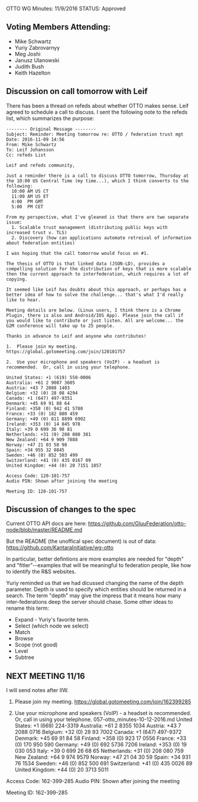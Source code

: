 OTTO WG Minutes: 11/9/2016
STATUS: Approved

## Voting Members Attending:
 - Mike Schwartz
 - Yuriy Zabrovarnyy
 - Meg Joshi
 - Janusz Ulanowski
 - Judith Bush
 - Keith Hazelton

## Discussion on call tomorrow with Leif

There has been a thread on refeds about whether OTTO makes sense. Leif
agreed to schedule a call to discuss. I sent the following note to the
refeds list, which summarizes the purpose:

```
-------- Original Message --------
Subject: Reminder: Meeting tomorrow re: OTTO / federation trust mgt
Date: 2016-11-09 14:56
From: Mike Schwartz
To: Leif Johansson
Cc: refeds List

Leif and refeds community,

Just a reminder there is a call to discuss OTTO tomorrow, Thursday at the 10:00 US Central Time (my time...), which I think converts to the following:
  10:00 AM US CT
  11:00 AM US ET
  4:00  PM GMT
  5:00  PM CET

From my perspective, what I've gleaned is that there are two separate issue:
  1. Scalable trust management (distributing public keys with increased trust v. TLS)
  2. Discovery (how can applications automate retreival of information about federation entities)

I was hoping that the call tomorrow would focus on #1.

The thesis of OTTO is that linked data (JSON-LD), provides a compelling solution for the distribution of keys that is more scalable then the current approach to interfederation, which requires a lot of copying.

It seemed like Leif has doubts about this approach, or perhaps has a better idea of how to solve the challenge... that's what I'd really like to hear.

Meeting details are below. (Linux users, I think there is a Chrome Plugin, there is also and Android/IOS App). Please join the call if you would like to contribute or just listen. All are welcome... the G2M conference will take up to 25 people.

Thanks in advance to Leif and anyone who contributes!

1.  Please join my meeting.
https://global.gotomeeting.com/join/120101757

2.  Use your microphone and speakers (VoIP) - a headset is recommended.  Or, call in using your telephone.

United States: +1 (619) 550-0006
Australia: +61 2 9087 3605
Austria: +43 7 2088 1403
Belgium: +32 (0) 28 08 4294
Canada: +1 (647) 497-9351
Denmark: +45 69 91 88 64
Finland: +358 (0) 942 41 5780
France: +33 (0) 182 880 459
Germany: +49 (0) 811 8899 6902
Ireland: +353 (0) 14 845 978
Italy: +39 0 699 36 98 81
Netherlands: +31 (0) 208 080 381
New Zealand: +64 9 909 7888
Norway: +47 21 03 58 98
Spain: +34 955 32 0845
Sweden: +46 (0) 852 503 499
Switzerland: +41 (0) 435 0167 09
United Kingdom: +44 (0) 20 7151 1857

Access Code: 120-101-757
Audio PIN: Shown after joining the meeting

Meeting ID: 120-101-757

```


## Discussion of changes to the spec

Current OTTO API docs are here:
 https://github.com/GluuFederation/otto-node/blob/master/README.md

But the README (the unoffical spec document) is out of data:
 https://github.com/KantaraInitiative/wg-otto

In particular, better defintions are more examples are needed for
"depth" and "fitler"--examples that will be meaningful to federation
people, like how to identify the R&S websites.

Yuriy reminded us that we had dicussed changing the name of the depth
parameter.  Depth is used to specify which entities should be returned
in a search. The term "depth" may give the impress that it means how
many inter-federations deep the server should chase. Some other ideas to
rename this term:

* Expand - Yuriy's favorite term.
* Select (which node we select)
* Match
* Browse
* Scope (not good)
* Level
* Subtree

## NEXT MEETING 11/16

I will send notes after IIW.

1.  Please join my meeting.
https://global.gotomeeting.com/join/162399285

2.  Use your microphone and speakers (VoIP) - a headset is recommended.  
Or, call in using your telephone.
057-otto_minutes-10-12-2016.md
United States: +1 (669) 224-3319
Australia: +61 2 8355 1034
Austria: +43 7 2088 0716
Belgium: +32 (0) 28 93 7002
Canada: +1 (647) 497-9372
Denmark: +45 69 91 84 58
Finland: +358 (0) 923 17 0556
France: +33 (0) 170 950 590
Germany: +49 (0) 692 5736 7206
Ireland: +353 (0) 19 030 053
Italy: +39 0 699 26 68 65
Netherlands: +31 (0) 208 080 759
New Zealand: +64 9 974 9579
Norway: +47 21 04 30 59
Spain: +34 931 76 1534
Sweden: +46 (0) 852 500 691
Switzerland: +41 (0) 435 0026 89
United Kingdom: +44 (0) 20 3713 5011

Access Code: 162-399-285
Audio PIN: Shown after joining the meeting

Meeting ID: 162-399-285
